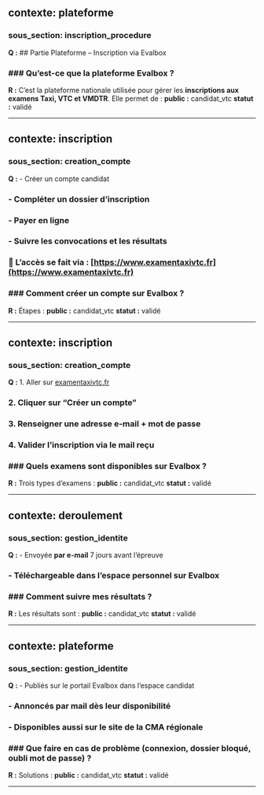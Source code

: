 ## contexte: plateforme
### sous_section: inscription_procedure

**Q :** ## Partie Plateforme – Inscription via Evalbox
### ### Qu’est-ce que la plateforme Evalbox ?
**R :** C’est la plateforme nationale utilisée pour gérer les **inscriptions aux examens Taxi, VTC et VMDTR**. Elle permet de :
**public :** candidat_vtc
**statut :** validé

---

## contexte: inscription
### sous_section: creation_compte

**Q :** - Créer un compte candidat
### - Compléter un dossier d’inscription
### - Payer en ligne
### - Suivre les convocations et les résultats
### 📍 L’accès se fait via : [https://www.examentaxivtc.fr](https://www.examentaxivtc.fr)
### ### Comment créer un compte sur Evalbox ?
**R :** Étapes :
**public :** candidat_vtc
**statut :** validé

---

## contexte: inscription
### sous_section: creation_compte

**Q :** 1. Aller sur [examentaxivtc.fr](https://www.examentaxivtc.fr)
### 2. Cliquer sur “Créer un compte”
### 3. Renseigner une adresse e-mail + mot de passe
### 4. Valider l’inscription via le mail reçu
### ### Quels examens sont disponibles sur Evalbox ?
**R :** Trois types d’examens :
**public :** candidat_vtc
**statut :** validé

---

## contexte: deroulement
### sous_section: gestion_identite

**Q :** - Envoyée **par e-mail** 7 jours avant l’épreuve
### - Téléchargeable dans l’espace personnel sur Evalbox
### ### Comment suivre mes résultats ?
**R :** Les résultats sont :
**public :** candidat_vtc
**statut :** validé

---

## contexte: plateforme
### sous_section: gestion_identite

**Q :** - Publiés sur le portail Evalbox dans l’espace candidat
### - Annoncés par mail dès leur disponibilité
### - Disponibles aussi sur le site de la CMA régionale
### ### Que faire en cas de problème (connexion, dossier bloqué, oubli mot de passe) ?
**R :** Solutions :
**public :** candidat_vtc
**statut :** validé

---

